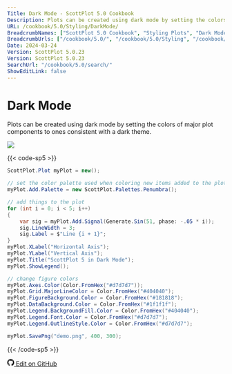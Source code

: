 ```yaml
---
Title: Dark Mode - ScottPlot 5.0 Cookbook
Description: Plots can be created using dark mode by setting the colors of major plot components to ones consistent with a dark theme.
URL: /cookbook/5.0/Styling/DarkMode/
BreadcrumbNames: ["ScottPlot 5.0 Cookbook", "Styling Plots", "Dark Mode"]
BreadcrumbUrls: ["/cookbook/5.0/", "/cookbook/5.0/Styling", "/cookbook/5.0/Styling/DarkMode"]
Date: 2024-03-24
Version: ScottPlot 5.0.23
Version: ScottPlot 5.0.23
SearchUrl: "/cookbook/5.0/search/"
ShowEditLink: false
---
```


# Dark Mode


Plots can be created using dark mode by setting the colors of major plot components to ones consistent with a dark theme.

[![](/cookbook/5.0/images/DarkMode.png?240324174053)](/cookbook/5.0/images/DarkMode.png?240324174053)

{{< code-sp5 >}}

```cs
ScottPlot.Plot myPlot = new();

// set the color palette used when coloring new items added to the plot
myPlot.Add.Palette = new ScottPlot.Palettes.Penumbra();

// add things to the plot
for (int i = 0; i < 5; i++)
{
    var sig = myPlot.Add.Signal(Generate.Sin(51, phase: -.05 * i));
    sig.LineWidth = 3;
    sig.Label = $"Line {i + 1}";
}
myPlot.XLabel("Horizontal Axis");
myPlot.YLabel("Vertical Axis");
myPlot.Title("ScottPlot 5 in Dark Mode");
myPlot.ShowLegend();

// change figure colors
myPlot.Axes.Color(Color.FromHex("#d7d7d7"));
myPlot.Grid.MajorLineColor = Color.FromHex("#404040");
myPlot.FigureBackground.Color = Color.FromHex("#181818");
myPlot.DataBackground.Color = Color.FromHex("#1f1f1f");
myPlot.Legend.BackgroundFill.Color = Color.FromHex("#404040");
myPlot.Legend.Font.Color = Color.FromHex("#d7d7d7");
myPlot.Legend.OutlineStyle.Color = Color.FromHex("#d7d7d7");

myPlot.SavePng("demo.png", 400, 300);

```

{{< /code-sp5 >}}

<a href='https://github.com/ScottPlot/ScottPlot/blob/main/src/ScottPlot5/ScottPlot5%20Cookbook/Recipes/Introduction/Styling.cs'><svg xmlns="http://www.w3.org/2000/svg" width="16" height="16" fill="currentColor" class="mb-1 bi bi-github" viewBox="0 0 16 16">
  <path d="M8 0C3.58 0 0 3.58 0 8c0 3.54 2.29 6.53 5.47 7.59.4.07.55-.17.55-.38 0-.19-.01-.82-.01-1.49-2.01.37-2.53-.49-2.69-.94-.09-.23-.48-.94-.82-1.13-.28-.15-.68-.52-.01-.53.63-.01 1.08.58 1.23.82.72 1.21 1.87.87 2.33.66.07-.52.28-.87.51-1.07-1.78-.2-3.64-.89-3.64-3.95 0-.87.31-1.59.82-2.15-.08-.2-.36-1.02.08-2.12 0 0 .67-.21 2.2.82.64-.18 1.32-.27 2-.27s1.36.09 2 .27c1.53-1.04 2.2-.82 2.2-.82.44 1.1.16 1.92.08 2.12.51.56.82 1.27.82 2.15 0 3.07-1.87 3.75-3.65 3.95.29.25.54.73.54 1.48 0 1.07-.01 1.93-.01 2.2 0 .21.15.46.55.38A8.01 8.01 0 0 0 16 8c0-4.42-3.58-8-8-8"/>
</svg> Edit on GitHub</a>

